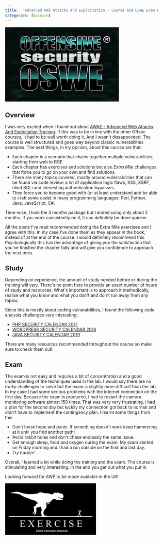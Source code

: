```yaml
---
title:  "Advanced Web Attacks And Exploitation - Course and OSWE Exam Review"
categories: [Opinion]
---
```


![Logo](/assets/images/oswe.png)

## Overview

I was very excited when I found out about [AWAE - Advanced Web Attacks And Exploitation Training](https://www.offensive-security.com/awae-oswe/). If this was to be in line with the other Offsec courses, it had to be well worth doing it. And I wasn't dissappointed. The course is well structured and goes way beyond classic vulnerabilities examples. The best things, in my opinion, about this course are that:

* Each chapter is a scenario that chains together multiple vulnerabilities, starting from web to RCE
* Each chapter has exercises and solutions but also *Extra Mile* challenges that force you to go on your own and find solutions.
* There are many topics covered, mostly around vulnerabilities that can be found via code review: a lot of application logic flaws, XSS, XSRF, blind SQLi and interesting authentication bypasses.
* They force you to become good with (or at least understand and be able to craft some code) in many programming languages: Perl, Python, Java, JavaScript, C#.

Time-wise, I took the 3 months package but I ended using only about 2 months. If you work consistently on it, it can definitely be done quicker.

All the posts I've read recommended doing the Extra Mile exercises and I agree with this. In my case I've done them as they appear in the book, instead of at the end of the course. I would definitely recommend this. Psychologically this has the advantage of giving you the satisfaction that you've finished the chapter fully and will give you confidence to approach the next ones. 

## Study

Depending on experience, the amount of study needed before or during the training will vary. There's no point here to provide an exact number of hours of study and resources. What's important is to approach it methodically, realise what you know and what you don't and don't run away from any topics.

Since this is mostly about coding vulnerabilities, I found the following code analysis challenges very interesting:

* [PHP SECURITY CALENDAR 2017](https://www.ripstech.com/php-security-calendar-2017/)
* [WORDPRESS SECURITY CALENDAR 2018](https://www.ripstech.com/php-security-calendar-2018/)
* [JAVA SECURITY CALENDAR 2019](https://www.ripstech.com/java-security-calendar-2019/)

There are many resources recommended throughout the course so make sure to check them out!

## Exam

The exam is not easy and requires a bit of concentration and a good understanding of the techniques used in the lab. I would say there are no *tricky* challenges to solve but the exam is slightly more difficult than the lab. In my case I had some serious problems with the internet connection on the first day. Because the exam is proctored, I had to restart the camera monitoring software almost 150 times. That was very very frustrating. I had a plan for the second day but luckily my connection got back to normal and didn't have to implement the contingency plan. I learnt some things from this:

* Don't loose hope and panic. If something doesn't work keep hammering at it until you find another path!
* Avoid rabbit holes and don't chase endlessly the same issue.
* Get enough sleep, food and oxygen during the exam. My exam started on Friday morning and I had a run outside on the first and last day.
* _Try harder!_

Overall, I learned a lot while doing the training and the exam. The course is stimulating and very interesting. In the end you get out what you put in.

Looking forward for AWE to be made available in the UK!

<img src="/assets/images/exercise.png" alt="dino" class="figure-body">
